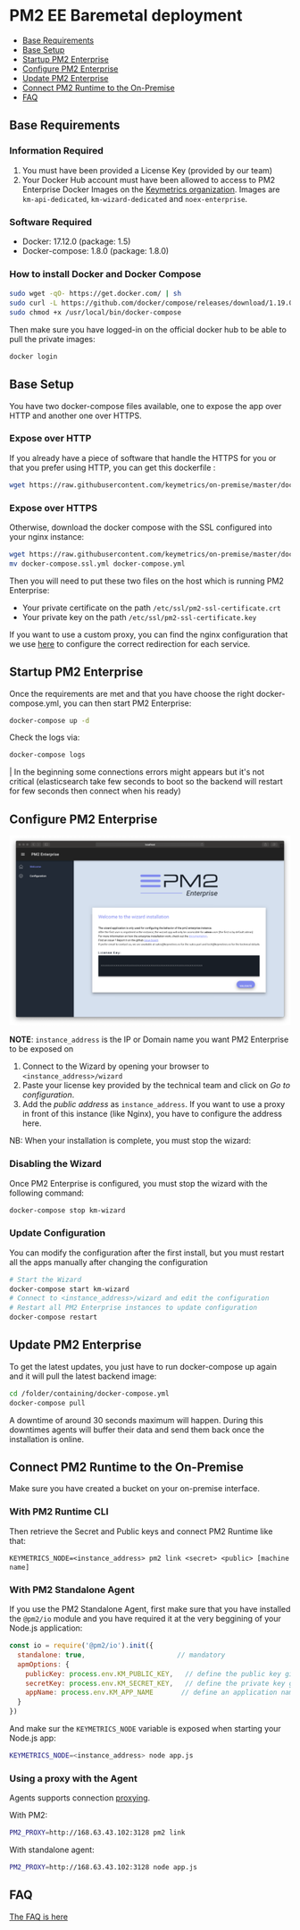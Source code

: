 # PM2 EE Baremetal deployment

- [Base Requirements](#base-requirements)
- [Base Setup](#base-setup)
- [Startup PM2 Enterprise](#startup-pm2-enterprise)
- [Configure PM2 Enterprise](#configure-pm2-enterprise)
- [Update PM2 Enterprise](#update-pm2-enterprise)
- [Connect PM2 Runtime to the On-Premise](#connect-pm2-runtime-to-the-on-premise)
- [FAQ](#faq)

## Base Requirements

### Information Required

1. You must have been provided a License Key (provided by our team)
1. Your Docker Hub account must have been allowed to access to PM2 Enterprise Docker Images on the [Keymetrics organization](https://hub.docker.com/u/keymetrics). Images are `km-api-dedicated`, `km-wizard-dedicated` and `noex-enterprise`.

### Software Required

- Docker: 17.12.0 (package: 1.5)
- Docker-compose: 1.8.0 (package: 1.8.0)

### How to install Docker and Docker Compose

```bash
sudo wget -qO- https://get.docker.com/ | sh
sudo curl -L https://github.com/docker/compose/releases/download/1.19.0/docker-compose-`uname -s`-`uname -m` -o /usr/local/bin/docker-compose
sudo chmod +x /usr/local/bin/docker-compose
```

Then make sure you have logged-in on the official docker hub to be able to pull the private images:

```bash
docker login
```

## Base Setup

You have two docker-compose files available, one to expose the app over HTTP and another one over HTTPS.

### Expose over HTTP

If you already have a piece of software that handle the HTTPS for you or that you prefer using HTTP, you can get this dockerfile :

```bash
wget https://raw.githubusercontent.com/keymetrics/on-premise/master/docker/docker-compose.yml
```

### Expose over HTTPS

Otherwise, download the docker compose with the SSL configured into your nginx instance:

```bash
wget https://raw.githubusercontent.com/keymetrics/on-premise/master/docker/docker-compose.ssl.yml
mv docker-compose.ssl.yml docker-compose.yml
```

Then you will need to put these two files on the host which is running PM2 Enterprise:
- Your private certificate on the path `/etc/ssl/pm2-ssl-certificate.crt`
- Your private key on the path `/etc/ssl/pm2-ssl-certificate.key`

If you want to use a custom proxy, you can find the nginx configuration that we use [here](https://github.com/keymetrics/on-premise/blob/master/docker/dockerfiles/nginx.conf) to configure the correct redirection for each service.

## Startup PM2 Enterprise

Once the requirements are met and that you have choose the right docker-compose.yml, you can then start PM2 Enterprise:

```bash
docker-compose up -d
```

Check the logs via:

```bash
docker-compose logs
```

| In the beginning some connections errors might appears but it's not critical (elasticsearch take few seconds to boot so the backend will restart for few seconds then connect when his ready)

## Configure PM2 Enterprise

![wizard preview on localhost/wizard](assets/wizard-interface.png)

**NOTE**: `instance_address` is the IP or Domain name you want PM2 Enterprise to be exposed on

1. Connect to the Wizard by opening your browser to `<instance_address>/wizard`
1. Paste your license key provided by the technical team and click on *Go to configuration*.
1. Add the *public address* as `instance_address`. If you want to use a proxy in front of this instance (like Nginx), you have to configure the address here.

NB: When your installation is complete, you must stop the wizard:

### Disabling the Wizard

Once PM2 Enterprise is configured, you must stop the wizard with the following command:

```bash
docker-compose stop km-wizard
```

### Update Configuration

You can modify the configuration after the first install, but you must restart all the apps manually after changing the configuration

```bash
# Start the Wizard
docker-compose start km-wizard
# Connect to <instance_address>/wizard and edit the configuration
# Restart all PM2 Enterprise instances to update configuration
docker-compose restart
```

## Update PM2 Enterprise

To get the latest updates, you just have to run docker-compose up again and it will pull the latest backend image:

```bash
cd /folder/containing/docker-compose.yml
docker-compose pull
```

A downtime of around 30 seconds maximum will happen. During this downtimes agents will buffer their data and send them back once the installation is online.

## Connect PM2 Runtime to the On-Premise

Make sure you have created a bucket on your on-premise interface.

### With PM2 Runtime CLI
Then retrieve the Secret and Public keys and connect PM2 Runtime like that:

```
KEYMETRICS_NODE=<instance_address> pm2 link <secret> <public> [machine name]
```

### With PM2 Standalone Agent

If you use the PM2 Standalone Agent, first make sure that you have installed the `@pm2/io` module and you have required it at the very beggining of your Node.js application:

```javascript
const io = require('@pm2/io').init({
  standalone: true,                       // mandatory
  apmOptions: {
    publicKey: process.env.KM_PUBLIC_KEY,   // define the public key given in the dashboard
    secretKey: process.env.KM_SECRET_KEY,   // define the private key given in the dashboard
    appName: process.env.KM_APP_NAME       // define an application name
  }
})
```

And make sur the `KEYMETRICS_NODE` variable is exposed when starting your Node.js app:

```bash
KEYMETRICS_NODE=<instance_address> node app.js
```

### Using a proxy with the Agent

Agents supports connection [proxying](https://github.com/keymetrics/pm2-io-agent/commit/ce487355911ae89c8d914ddb15e1428920a06c1a).

With PM2:

```bash
PM2_PROXY=http://168.63.43.102:3128 pm2 link
```

With standalone agent:

```bash
PM2_PROXY=http://168.63.43.102:3128 node app.js
```

## FAQ

[The FAQ is here](https://github.com/keymetrics/on-premise/blob/master/docs/FAQ.md)




